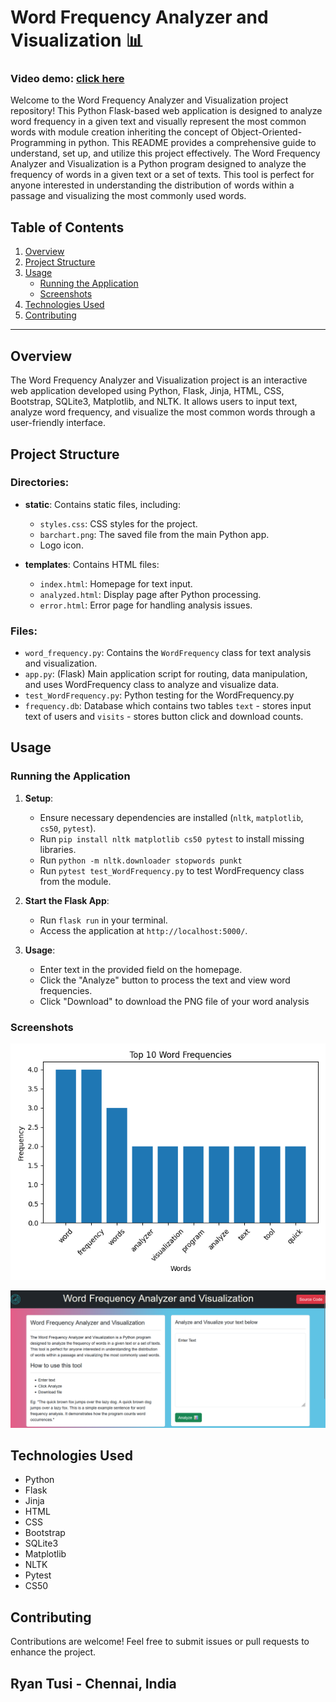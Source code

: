 # Word Frequency Analyzer and Visualization 📊
### Video demo: [click here](https://youtu.be/i3V3fnvyWwE)

Welcome to the Word Frequency Analyzer and Visualization project repository! This Python Flask-based web application is designed to analyze word frequency in a given text and visually represent the most common words with module creation inheriting the concept of Object-Oriented-Programming in python. This README provides a comprehensive guide to understand, set up, and utilize this project effectively. The Word Frequency Analyzer and Visualization is a Python program designed to analyze the frequency of words in a given text or a set of texts. This tool is perfect for anyone interested in understanding the distribution of words within a passage and visualizing the most commonly used words.

## Table of Contents

1. [Overview](#overview)
2. [Project Structure](#project-structure)
3. [Usage](#usage)
    - [Running the Application](#running-the-application)
    - [Screenshots](#screenshots)
4. [Technologies Used](#technologies-used)
5. [Contributing](#contributing)

---

## Overview

The Word Frequency Analyzer and Visualization project is an interactive web application developed using Python, Flask, Jinja, HTML, CSS, Bootstrap, SQLite3, Matplotlib, and NLTK. It allows users to input text, analyze word frequency, and visualize the most common words through a user-friendly interface.

## Project Structure

### Directories:

- **static**: Contains static files, including:
  - `styles.css`: CSS styles for the project.
  - `barchart.png`: The saved file from the main Python app.
  - Logo icon.

- **templates**: Contains HTML files:
  - `index.html`: Homepage for text input.
  - `analyzed.html`: Display page after Python processing.
  - `error.html`: Error page for handling analysis issues.

### Files:

- `word_frequency.py`: Contains the `WordFrequency` class for text analysis and visualization.
- `app.py`: (Flask) Main application script for routing, data manipulation, and uses WordFrequency class to analyze and visualize data.
- `test_WordFrequency.py`: Python testing for the WordFrequency.py
- `frequency.db`: Database which contains two tables `text` - stores input text of users and `visits` - stores button click and download counts.

## Usage

### Running the Application

1. **Setup**:
   - Ensure necessary dependencies are installed (`nltk`, `matplotlib`, `cs50`, `pytest`).
   - Run `pip install nltk matplotlib cs50 pytest` to install missing libraries.
   - Run `python -m nltk.downloader stopwords punkt`
   - Run `pytest test_WordFrequency.py` to test WordFrequency class from the module.

2. **Start the Flask App**:
   - Run `flask run` in your terminal.
   - Access the application at `http://localhost:5000/`.

3. **Usage**:
   - Enter text in the provided field on the homepage.
   - Click the "Analyze" button to process the text and view word frequencies.
   - Click "Download" to download the PNG file of your word analysis

### Screenshots
![screenshot1](static/barchart.png)

![screenshot2](static/screenshot.png)


## Technologies Used

- Python
- Flask
- Jinja
- HTML
- CSS
- Bootstrap
- SQLite3
- Matplotlib
- NLTK
- Pytest
- CS50 

## Contributing

Contributions are welcome! Feel free to submit issues or pull requests to enhance the project.

## Ryan Tusi - Chennai, India
